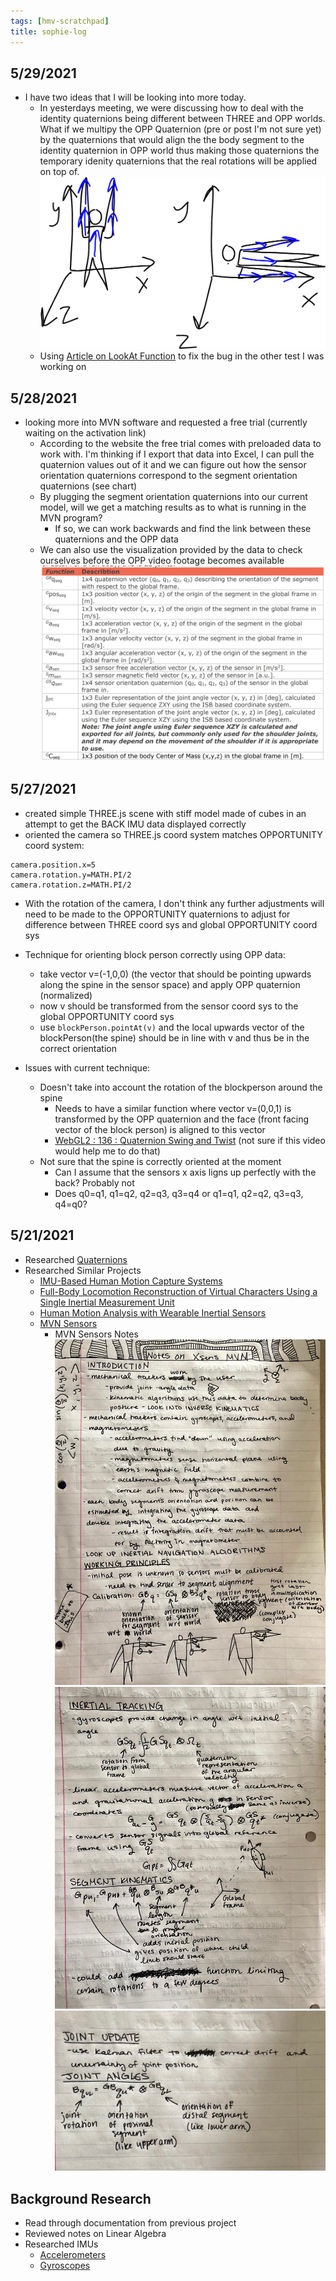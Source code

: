 ```yaml
---
tags: [hmv-scratchpad]
title: sophie-log
---
```

## 5/29/2021
- I have two ideas that I will be looking into more today. 
  - In yesterdays meeting, we were discussing how to deal with the identity quaternions being different between THREE and OPP worlds. What if we multipy the OPP Quaternion (pre or post I'm not sure yet) by the quaternions that would align the the body segment to the identity quaternion in OPP world thus making those quaternions the temporary idenity quaternions that the real rotations will be applied on top of.
![diagram](photos/diagram.png)
  - Using [Article on LookAt Function](https://www.euclideanspace.com/maths/algebra/vectors/lookat/index.htm) to fix the bug in the other test I was working on
## 5/28/2021
- looking more into MVN software and requested a free trial (currently waiting on the activation link)
  - According to the website the free trial comes with preloaded data to work with. I'm thinking if I export that data into Excel, I can pull the quaternion values out of it and we can figure out how the sensor orientation quaternions correspond to the segment orientation quaternions (see chart)
  - By plugging the segment orientation quaternions into our current model, will we get a matching results as to what is running in the MVN program?
    - If so, we can work backwards and find the link between these quaternions and the OPP data
  - We can also use the visualization provided by the data to check ourselves before the OPP video footage becomes available
![chart](photos/variablechart.PNG)
## 5/27/2021
- created simple THREE.js scene with stiff model made of cubes in an attempt to get the BACK IMU data displayed correctly
- oriented the camera so THREE.js coord system matches OPPORTUNITY coord system:
```
camera.position.x=5
camera.rotation.y=MATH.PI/2
camera.rotation.z=MATH.PI/2
```
 - With the rotation of the camera, I don't think any further adjustments will need to be made to the OPPORTUNITY quaternions to adjust for difference between THREE coord sys and global OPPORTUNITY coord sys

 - Technique for orienting block person correctly using OPP data:
    - take vector v=(-1,0,0) (the vector that should be pointing upwards along the spine in the sensor space) and apply OPP quaternion (normalized)
    - now v should be transformed from the sensor coord sys to the global OPPORTUNITY coord sys
    - use `blockPerson.pointAt(v)` and the local upwards vector of the blockPerson(the spine) should be in line with v and thus be in the correct orientation
 - Issues with current technique:
    - Doesn't take into account the rotation of the blockperson around the spine
      - Needs to have a similar function where vector v=(0,0,1) is transformed by the OPP quaternion and the face (front facing vector of the block person) is aligned to this vector
      - [WebGL2 : 136 : Quaternion Swing and Twist](https://www.youtube.com/watch?v=Hc2eHJUOEBE) (not sure if this video would help me to do that)
    - Not sure that the spine is correctly oriented at the moment
      - Can I assume that the sensors x axis ligns up perfectly with the back? Probably not
      - Does q0=q1, q1=q2, q2=q3, q3=q4 or q1=q1, q2=q2, q3=q3, q4=q0?
   

## 5/21/2021
- Researched [Quaternions](https://www.youtube.com/watch?v=SCbpxiCN0U0&list=PLW3Zl3wyJwWOpdhYedlD-yCB7WQoHf-My&index=32)
- Researched Similar Projects
  - [IMU-Based Human Motion Capture Systems](https://ps.is.mpg.de/research_projects/imu-mocap)
  - [Full-Body Locomotion Reconstruction of Virtual Characters Using a Single Inertial Measurement Unit](https://www.ncbi.nlm.nih.gov/pmc/articles/PMC5712795/)
  - [Human Motion Analysis with Wearable Inertial Sensors](https://trace.tennessee.edu/cgi/viewcontent.cgi?article=3070&context=utk_graddiss&httpsredir=1&referer=)
  - [MVN Sensors](https://www.researchgate.net/profile/Per-Slycke/publication/239920367_Xsens_MVN_Full_6DOF_human_motion_tracking_using_miniature_inertial_sensors/links/0f31752f1f60c20b18000000/Xsens-MVN-Full-6DOF-human-motion-tracking-using-miniature-inertial-sensors.pdf 
)
    - MVN Sensors Notes
![page1](photos/page1.PNG)
![page2](photos/page2.PNG)
![page3](photos/page3.PNG)
    
## Background Research
- Read through documentation from previous project
- Reviewed notes on Linear Algebra
- Researched IMUs
    - [Accelerometers](https://www.youtube.com/watch?v=9WAckt2vrrQ)
    - [Gyroscopes](https://www.youtube.com/watch?v=ti4HEgd4Fgo)

